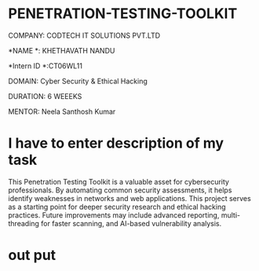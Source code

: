 # PENETRATION-TESTING-TOOLKIT
COMPANY: CODTECH IT SOLUTIONS PVT.LTD

*NAME *: KHETHAVATH NANDU

*Intern ID *:CT06WL11

DOMAIN: Cyber Security & Ethical Hacking

DURATION: 6 WEEEKS

MENTOR: Neela Santhosh Kumar
# I have to enter description of my task
This Penetration Testing Toolkit is a valuable asset for cybersecurity professionals. By automating common security assessments, it helps identify weaknesses in networks and web applications. This project serves as a starting point for deeper security research and ethical hacking practices. Future improvements may include advanced reporting, multi-threading for faster scanning, and AI-based vulnerability analysis.
# out put
